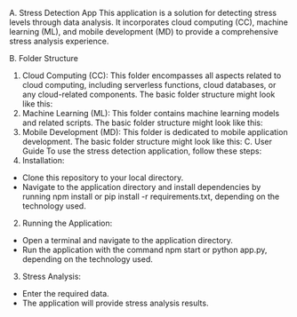 A. Stress Detection App
This application is a solution for detecting stress levels through data analysis. It incorporates cloud computing (CC), machine learning (ML), and mobile development (MD) to provide a comprehensive stress analysis experience.

B. Folder Structure
1. Cloud Computing (CC):
This folder encompasses all aspects related to cloud computing, including serverless functions, cloud databases, or any cloud-related components. The basic folder structure might look like this:
2. Machine Learning (ML):
This folder contains machine learning models and related scripts. The basic folder structure might look like this:
3. Mobile Development (MD):
This folder is dedicated to mobile application development. The basic folder structure might look like this:
C. User Guide
To use the stress detection application, follow these steps:
1. Installation:
- Clone this repository to your local directory.
- Navigate to the application directory and install dependencies by running npm install or pip install -r requirements.txt, depending on the technology used.

2. Running the Application:
- Open a terminal and navigate to the application directory.
- Run the application with the command npm start or python app.py, depending on the technology used.

3. Stress Analysis:
- Enter the required data.
- The application will provide stress analysis results.
